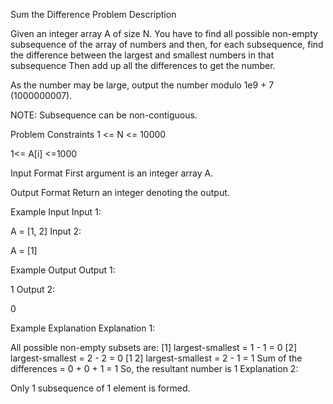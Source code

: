 Sum the Difference
Problem Description

Given an integer array A of size N.
You have to find all possible non-empty subsequence of the array of numbers and then, for each subsequence, find the difference between the largest and smallest numbers in that subsequence Then add up all the differences to get the number.

As the number may be large, output the number modulo 1e9 + 7 (1000000007).

NOTE: Subsequence can be non-contiguous.



Problem Constraints
1 <= N <= 10000

1<= A[i] <=1000



Input Format
First argument is an integer array A.



Output Format
Return an integer denoting the output.



Example Input
Input 1:

A = [1, 2]
Input 2:

A = [1]


Example Output
Output 1:

1
Output 2:

0


Example Explanation
Explanation 1:

All possible non-empty subsets are:
[1]    largest-smallest = 1 - 1 = 0
[2]    largest-smallest = 2 - 2 = 0
[1 2]  largest-smallest = 2 - 1 = 1
Sum of the differences = 0 + 0 + 1 = 1
So, the resultant number is 1
Explanation 2:

Only 1 subsequence of 1 element is formed.